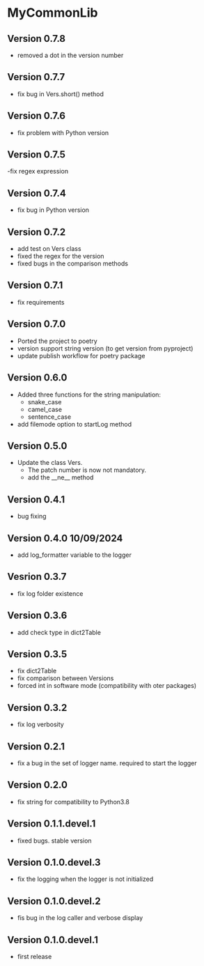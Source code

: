 # MyCommonLib

## Version 0.7.8

- removed a dot in the version number

## Version 0.7.7

- fix bug in Vers.short() method

## Version 0.7.6

- fix problem with Python version

## Version 0.7.5

-fix regex expression

## Version 0.7.4

- fix bug in  Python version

## Version 0.7.2

- add test on Vers class
- fixed the regex for the version
- fixed bugs in the comparison methods

## Version 0.7.1

- fix requirements

## Version 0.7.0

- Ported the project to poetry
- version support string version (to get version from pyproject)
- update publish workflow for poetry package

## Version 0.6.0

- Added three functions for the string manipulation:
    - snake_case
    - camel_case
    - sentence_case
- add filemode option to startLog method

## Version 0.5.0

- Update the class Vers. 
    - The patch number is now not mandatory.
    - add the \_\_ne__ method

## Version 0.4.1

- bug fixing

## Version 0.4.0 10/09/2024

- add log_formatter variable to the logger

## Vesrion 0.3.7

- fix log folder existence

## Version 0.3.6

- add check type in dict2Table

## Version 0.3.5

- fix dict2Table
- fix comparison between Versions
- forced int in software mode (compatibility with oter packages)

## Version 0.3.2

- fix log verbosity

## Version 0.2.1

- fix a bug in the set of logger name. required to start the logger

## Version 0.2.0

- fix string for compatibility to Python3.8

## Version 0.1.1.devel.1

- fixed bugs. stable version

## Version 0.1.0.devel.3

- fix the logging when the logger is not initialized

## Version 0.1.0.devel.2

- fis bug in the log caller and verbose display

## Version 0.1.0.devel.1

- first release